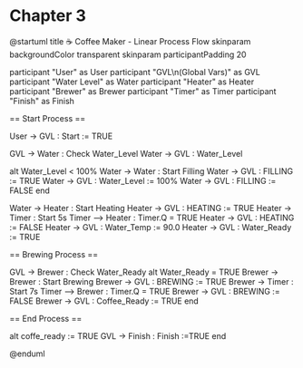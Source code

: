# Chapter 3
@startuml
title ☕ Coffee Maker - Linear Process Flow
skinparam backgroundColor transparent
skinparam participantPadding 20

participant "User" as User
participant "GVL\n(Global Vars)" as GVL
participant "Water Level" as Water
participant "Heater" as Heater
participant "Brewer" as Brewer
participant "Timer" as Timer
participant "Finish" as Finish

== Start Process ==

User -> GVL : Start := TRUE

GVL -> Water : Check Water_Level
Water -> GVL : Water_Level

alt Water_Level < 100%
Water -> Water : Start Filling
Water -> GVL : FILLING := TRUE
Water -> GVL : Water_Level := 100%
Water -> GVL : FILLING := FALSE
end

Water -> Heater : Start Heating
Heater -> GVL : HEATING := TRUE
Heater -> Timer : Start 5s
Timer --> Heater : Timer.Q = TRUE
Heater -> GVL : HEATING := FALSE
Heater -> GVL : Water_Temp := 90.0
Heater -> GVL : Water_Ready := TRUE

== Brewing Process ==

GVL -> Brewer : Check Water_Ready
alt Water_Ready = TRUE
Brewer -> Brewer : Start Brewing
Brewer -> GVL : BREWING := TRUE
Brewer -> Timer : Start 7s
Timer --> Brewer : Timer.Q = TRUE
Brewer -> GVL : BREWING := FALSE
Brewer -> GVL : Coffee_Ready := TRUE
end

== End Process ==

alt coffe_ready := TRUE
GVL -> Finish : Finish :=TRUE
end

@enduml